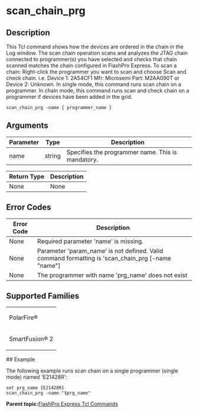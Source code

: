 # scan\_chain\_prg

## Description

This Tcl command shows how the devices are ordered in the chain in the Log window. The scan chain operation scans and analyzes the JTAG chain connected to programmer\(s\) you have selected and checks that chain scanned matches the chain configured in FlashPro Express. To scan a chain: Right-click the programmer you want to scan and choose Scan and check chain. i.e. Device 1: 2A54CF1 Mfr: Microsemi Part: M2AA090T or Device 2: Unknown. In single mode, this command runs scan chain on a programmer. In chain mode, this command runs scan and check chain on a programmer if devices have been added in the grid.

```
scan_chain_prg -name { programmer_name }
```

## Arguments

|Parameter|Type|Description|
|---------|----|-----------|
|name|string|Specifies the programmer name. This is mandatory.|

|Return Type|Description|
|-----------|-----------|
|None|None|

## Error Codes

|Error Code|Description|
|----------|-----------|
|None|Required parameter 'name' is missing.|
|None|Parameter 'param\_name' is not defined. Valid command formatting is 'scan\_chain\_prg \[-name "name"\]|
|None|The programmer with name 'prg\_name' does not exist|

## Supported Families

<table id="GUID-63956EE3-E39E-4F84-832B-138DD4A20E64"><tbody><tr><td>

PolarFire®

</td></tr><tr><td>

SmartFusion® 2

</td></tr></tbody>
</table>## Example

The following example runs scan chain on a single programmer \(single mode\) named 'E21428R':

```
set prg_name {E21428R}
scan_chain_prg -name "$prg_name"
```

**Parent topic:**[FlashPro Express Tcl Commands](GUID-4320979B-E17A-424D-ABEB-FC0D4BBACB08.md)

